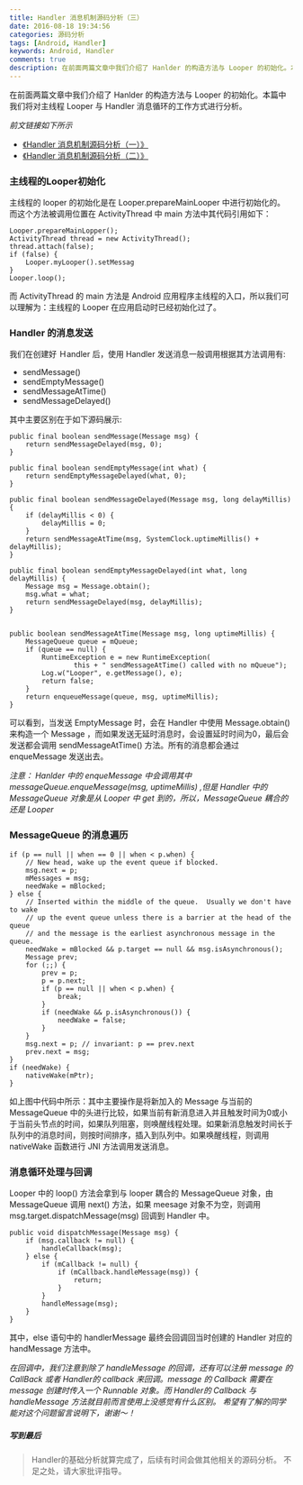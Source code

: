 ```yaml
---
title: Handler 消息机制源码分析（三）
date: 2016-08-18 19:34:56
categories: 源码分析
tags: [Android, Handler]
keywords: Android, Handler
comments: true
description: 在前面两篇文章中我们介绍了 Hanlder 的构造方法与 Looper 的初始化。本篇中我们将对主线程 Looper 与 Handler 消息循环的工作方式进行分析。
---
```


在前面两篇文章中我们介绍了 Hanlder 的构造方法与 Looper 的初始化。本篇中我们将对主线程 Looper 与 Handler 消息循环的工作方式进行分析。

*前文链接如下所示*
- [《Handler 消息机制源码分析（一）》](http://wizardiy.com/2016/06/17/Handler%20%E6%B6%88%E6%81%AF%E6%9C%BA%E5%88%B6%E6%BA%90%E7%A0%81%E5%88%86%E6%9E%90%EF%BC%88%E4%B8%80%EF%BC%89/)
- [《Handler 消息机制源码分析（二）》](http://wizardiy.com/2016/06/18/Handler%20%E6%B6%88%E6%81%AF%E6%9C%BA%E5%88%B6%E6%BA%90%E7%A0%81%E5%88%86%E6%9E%90%EF%BC%88%E4%BA%8C%EF%BC%89/)

### 主线程的Looper初始化
主线程的 looper 的初始化是在 Looper.prepareMainLooper 中进行初始化的。而这个方法被调用位置在 ActivityThread 中 main 方法中其代码引用如下：

    Looper.prepareMainLopper();
    ActivityThread thread = new ActivityThread();
    thread.attach(false);
    if (false) {
        Looper.myLooper().setMessag
    }
    Looper.loop();


而 ActivityThread 的 main 方法是 Android 应用程序主线程的入口，所以我们可以理解为：主线程的 Looper 在应用启动时已经初始化过了。

### Handler 的消息发送
我们在创建好 Ｈandler 后，使用 Handler 发送消息一般调用根据其方法调用有:

- sendMessage()
- sendEmptyMessage()
- sendMessageAtTime()
- sendMessageDelayed()

其中主要区别在于如下源码展示:

    public final boolean sendMessage(Message msg) {
        return sendMessageDelayed(msg, 0);
    }

    public final boolean sendEmptyMessage(int what) {
        return sendEmptyMessageDelayed(what, 0);
    }

    public final boolean sendMessageDelayed(Message msg, long delayMillis) {
        if (delayMillis < 0) {
            delayMillis = 0;
        }
        return sendMessageAtTime(msg, SystemClock.uptimeMillis() + delayMillis);
    }

    public final boolean sendEmptyMessageDelayed(int what, long delayMillis) {
        Message msg = Message.obtain();
        msg.what = what;
        return sendMessageDelayed(msg, delayMillis);
    }


    public boolean sendMessageAtTime(Message msg, long uptimeMillis) {
        MessageQueue queue = mQueue;
        if (queue == null) {
            RuntimeException e = new RuntimeException(
                    this + " sendMessageAtTime() called with no mQueue");
            Log.w("Looper", e.getMessage(), e);
            return false;
        }
        return enqueueMessage(queue, msg, uptimeMillis);
    }

可以看到，当发送 EmptyMessage 时，会在 Handler 中使用 Message.obtain() 来构造一个 Message ，而如果发送无延时消息时，会设置延时时间为0，最后会发送都会调用 sendMessageAtTime() 方法。所有的消息都会通过 enqueMessage 发送出去。

*注意： Hanlder 中的 enqueMessage 中会调用其中 messageQueue.enqueMessage(msg, uptimeMillis) ,但是 Handler 中的 MessageQueue 对象是从 Looper 中 get 到的，所以，MessageQueue 耦合的还是 Looper*

### MessageQueue 的消息遍历

    if (p == null || when == 0 || when < p.when) {
        // New head, wake up the event queue if blocked.
        msg.next = p;
        mMessages = msg;
        needWake = mBlocked;
    } else {
        // Inserted within the middle of the queue.  Usually we don't have to wake
        // up the event queue unless there is a barrier at the head of the queue
        // and the message is the earliest asynchronous message in the queue.
        needWake = mBlocked && p.target == null && msg.isAsynchronous();
        Message prev;
        for (;;) {
            prev = p;
            p = p.next;
            if (p == null || when < p.when) {
                break;
            }
            if (needWake && p.isAsynchronous()) {
                needWake = false;
            }
        }
        msg.next = p; // invariant: p == prev.next
        prev.next = msg;
    }
    if (needWake) {
        nativeWake(mPtr);
    }

如上图中代码中所示：其中主要操作是将新加入的 Message 与当前的 MessageQueue 中的头进行比较，如果当前有新消息进入并且触发时间为0或小于当前头节点的时间，如果队列阻塞，则唤醒线程处理。如果新消息触发时间长于队列中的消息时间，则按时间排序，插入到队列中。如果唤醒线程，则调用 nativeWake 函数进行 JNI 方法调用发送消息。

### 消息循环处理与回调
Looper 中的 loop() 方法会拿到与 looper 耦合的 MessageQueue 对象，由 MessageQueue 调用 next() 方法，如果 meesage 对象不为空，则调用 msg.target.dispatchMessage(msg) 回调到 Handler 中。

    public void dispatchMessage(Message msg) {
        if (msg.callback != null) {
            handleCallback(msg);
        } else {
            if (mCallback != null) {
                if (mCallback.handleMessage(msg)) {
                    return;
                }
            }
            handleMessage(msg);
        }
    }

其中，else 语句中的 handlerMessage 最终会回调回当时创建的 Handler 对应的 handMessage 方法中。

*在回调中，我们注意到除了 handleMessage 的回调，还有可以注册 message 的 CallBack 或者 Handler的 callback 来回调。message 的 Callback 需要在 message 创建时传入一个 Runnable 对象。而 Handler的 Callback 与 handleMessage 方法就目前而言使用上没感觉有什么区别。
希望有了解的同学能对这个问题留言说明下，谢谢～！*

##### 写到最后
>Handler的基础分析就算完成了，后续有时间会做其他相关的源码分析。
不足之处，请大家批评指导。

